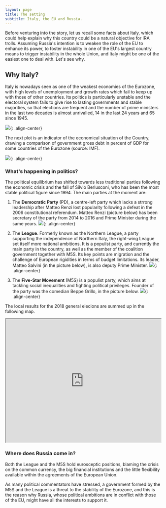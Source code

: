 ```yaml
---
layout: page
title: The setting
subtitle: Italy, the EU and Russia.
---
```

Before venturing into the story, let us recall some facts about Italy, which could help explain why this country could be a natural objective for IRA trolls. Assuming Russia's intention is to weaken the role of the EU to enhance its power, to foster instability in one of the EU's largest country means to trigger instability in the whole Union, and Italy might be one of the easiest one to deal with. Let's see why.

## Why Italy?

Italy is nowadays seen as one of the weakest economies of the Eurozone, with high levels of unemployment and growth rates which fail to keep up with those of other countries. Its politics is particularly unstable and the electoral system fails to give rise to lasting governments and stable majorities, so that elections are frequent and the number of prime ministers in the last two decades is almost unrivalled, 14 in the last 24 years and 65 since 1945.

![](../img/govts.png){: .align-center}

The next plot is an indicator of the economical situation of the Country, drawing a comparison of government gross debt in percent of GDP for some countries of the Eurozone (source: IMF).

![](../img/debt.png){: .align-center}


### What's happening in politics?

The political equilibrium has shifted towards less traditional parties following the economic crisis and the fall of Silvio Berlusconi, who has been the most stable political figure since 1994. The main parties at the moment are:

1. The **Democratic Party** (PD), a centre-left party which lacks a strrong leadership after Matteo Renzi lost popularity following a defeat in the 2006 constitutional referendum. Matteo Renzi (picture below) has been secretary of the party from 2014 to 2016 and Prime Minister during the same years.  ![](../img/renzi.png){: .align-center}

2. The **League**. Formerly known as the Northern League, a party supporting the independence of Northern Italy, the right-wing League set itself more national ambitions. It is a populist party, and currently the main party in the country, as well as the member of the coalition government together with M5S. Its key points are migration and the challenge of European rigidities in terms of budget limitations. Its leader, Matteo Salvini (in the picture below), is also deputy Prime Minister. ![](../img/salvini.png){: .align-center}

3. The **Five-Star Movement** (M5S) is a populist party, which aims at tackling social inequalities and fighting political privileges. Founder of the party was the comedian Beppe Grillo, in the picture below. ![](../img/grillo.png){: .align-center}

The local results for the 2018 general elecions are summed up in the following map.

<iframe src="https://paolocolusso.github.io/elections.html" width="100%" height="400px"></iframe>

### Where does Russia come in?
Both the League and the M5S hold eurosceptic positions, blaming the crisis on the common currency, the big financial institutions and the little flexibility available within the agreements of the European Union.

As many political commentators have stressed, a government formed by the M5S and the League is a threat to the stability of the Eurozone, and this is the reason why Russia, whose political ambitions are in conflict with those of the EU, might have all the interests to support it.
